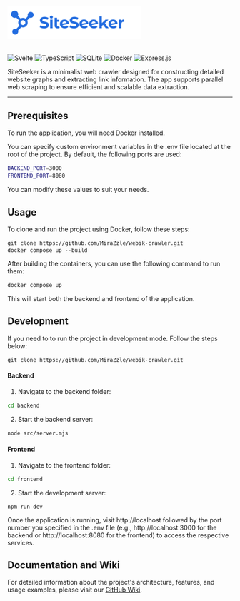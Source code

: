 <img src="_static/title.svg" alt="alt text" width="300" height="auto" style="margin-bottom: 16px;">

![Svelte](https://img.shields.io/badge/svelte-%23f1413d.svg?style=for-the-badge&logo=svelte&logoColor=white)
![TypeScript](https://img.shields.io/badge/typescript-%23007ACC.svg?style=for-the-badge&logo=typescript&logoColor=white)
![SQLite](https://img.shields.io/badge/sqlite-%2307405e.svg?style=for-the-badge&logo=sqlite&logoColor=white)
![Docker](https://img.shields.io/badge/docker-%230db7ed.svg?style=for-the-badge&logo=docker&logoColor=white)
![Express.js](https://img.shields.io/badge/express.js-%23404d59.svg?style=for-the-badge&logo=express&logoColor=%2361DAFB)

SiteSeeker is a minimalist web crawler designed for constructing detailed website graphs and extracting link information. The app supports parallel web scraping to ensure efficient and scalable data extraction.

---

## Prerequisites

To run the application, you will need Docker installed.

You can specify custom environment variables in the .env file located at the root of the project. By default, the following ports are used:

```bash
BACKEND_PORT=3000
FRONTEND_PORT=8080
```

You can modify these values to suit your needs.

## Usage

To clone and run the project using Docker, follow these steps:

```
git clone https://github.com/MiraZzle/webik-crawler.git
docker compose up --build
```

After building the containers, you can use the following command to run them:

```bash
docker compose up
```

This will start both the backend and frontend of the application.

## Development

If you need to to run the project in development mode. Follow the steps below:

```
git clone https://github.com/MiraZzle/webik-crawler.git
```

#### Backend

1. Navigate to the backend folder:

```bash
cd backend
```

2. Start the backend server:

```bash
node src/server.mjs
```

#### Frontend

1. Navigate to the frontend folder:

```bash
cd frontend
```

2. Start the development server:

```
npm run dev
```

Once the application is running, visit http://localhost followed by the port number you specified in the .env file (e.g., http://localhost:3000 for the backend or http://localhost:8080 for the frontend) to access the respective services.

## Documentation and Wiki

For detailed information about the project's architecture, features, and usage examples, please visit our [GitHub Wiki](https://github.com/MiraZzle/site-seeker/wiki).

